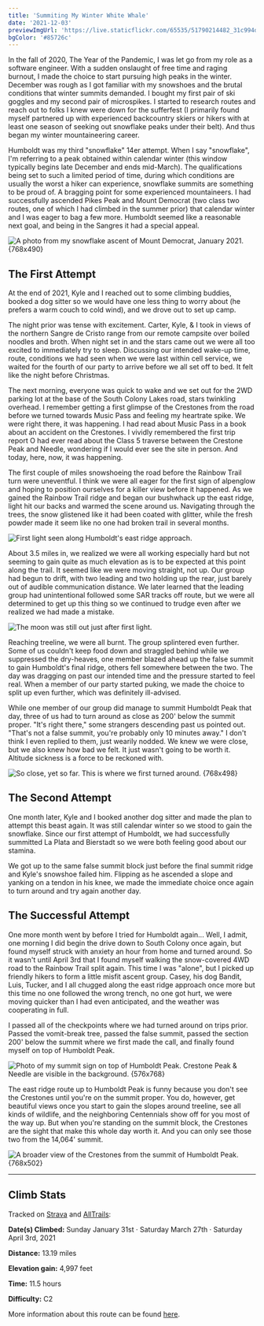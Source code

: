 ```yaml
---
title: 'Summiting My Winter White Whale'
date: '2021-12-03'
previewImgUrl: 'https://live.staticflickr.com/65535/51790214482_31c994dd38_b.jpg'
bgColor: '#85726c'
---
```


In the fall of 2020, The Year of the Pandemic, I was let go from my role as a software engineer. With a sudden onslaught of free time and raging burnout, I made the choice to start pursuing high peaks in the winter. December was rough as I got familiar with my snowshoes and the brutal conditions that winter summits demanded. I bought my first pair of ski goggles and my second pair of microspikes. I started to research routes and reach out to folks I knew were down for the sufferfest (I primarily found myself partnered up with experienced backcountry skiers or hikers with at least one season of seeking out snowflake peaks under their belt). And thus began my winter mountaineering career.

Humboldt was my third "snowflake" 14er attempt. When I say "snowflake", I'm referring to a peak obtained within calendar winter (this window typically begins late December and ends mid-March). The qualifications being set to such a limited period of time, during which conditions are usually the worst a hiker can experience, snowflake summits are something to be proud of. A bragging point for some experienced mountaineers. I had successfully ascended Pikes Peak and Mount Democrat (two class two routes, one of which I had climbed in the summer prior) that calendar winter and I was eager to bag a few more. Humboldt seemed like a reasonable next goal, and being in the Sangres it had a special appeal.

![A photo from my snowflake ascent of Mount Democrat, January 2021. {768x490}](https://live.staticflickr.com/65535/51854602186_8954f86292_b.jpg)

## The First Attempt

At the end of 2021, Kyle and I reached out to some climbing buddies, booked a dog sitter so we would have one less thing to worry about (he prefers a warm couch to cold wind), and we drove out to set up camp.

The night prior was tense with excitement. Carter, Kyle, & I took in views of the northern Sangre de Cristo range from our remote campsite over boiled noodles and broth. When night set in and the stars came out we were all too excited to immediately try to sleep. Discussing our intended wake-up time, route, conditions we had seen when we were last within cell service, we waited for the fourth of our party to arrive before we all set off to bed. It felt like the night before Christmas.

The next morning, everyone was quick to wake and we set out for the 2WD parking lot at the base of the South Colony Lakes road, stars twinkling overhead. I remember getting a first glimpse of the Crestones from the road before we turned towards Music Pass and feeling my heartrate spike. We were right there, it was happening. I had read about Music Pass in a book about an accident on the Crestones. I vividly remembered the first trip report O had ever read about the Class 5 traverse between the Crestone Peak and Needle, wondering if I would ever see the site in person. And today, here, now, it was happening.

The first couple of miles snowshoeing the road before the Rainbow Trail turn were uneventful. I think we were all eager for the first sign of alpenglow and hoping to position ourselves for a killer view before it happened. As we gained the Rainbow Trail ridge and began our bushwhack up the east ridge, light hit our backs and warmed the scene around us. Navigating through the trees, the snow glistened like it had been coated with glitter, while the fresh powder made it seem like no one had broken trail in several months.

![First light seen along Humboldt's east ridge approach.](https://live.staticflickr.com/65535/51732591448_cbc12127da_k.jpg)

About 3.5 miles in, we realized we were all working especially hard but not seeming to gain quite as much elevation as is to be expected at this point along the trail. It seemed like we were moving straight, not up. Our group had begun to drift, with two leading and two holding up the rear, just barely out of audible communication distance. We later learned that the leading group had unintentional followed some SAR tracks off route, but we were all determined to get up this thing so we continued to trudge even after we realized we had made a mistake.

![The moon was still out just after first light.](https://live.staticflickr.com/65535/51732583708_ed244b2cf5_k.jpg)

Reaching treeline, we were all burnt. The group splintered even further. Some of us couldn't keep food down and straggled behind while we suppressed the dry-heaves, one member blazed ahead up the false summit to gain Humboldt's final ridge, others fell somewhere between the two. The day was dragging on past our intended time and the pressure started to feel real. When a member of our party started puking, we made the choice to split up even further, which was definitely ill-advised.

While one member of our group did manage to summit Humboldt Peak that day, three of us had to turn around as close as 200' below the summit proper. "It's right there," some strangers descending past us pointed out. "That's not a false summit, you're probably only 10 minutes away." I don't think I even replied to them, just wearily nodded. We knew we were close, but we also knew how bad we felt. It just wasn't going to be worth it. Altitude sickness is a force to be reckoned with.

![So close, yet so far. This is where we first turned around. {768x498}](https://live.staticflickr.com/65535/51732590893_8120f419b4_b.jpg)

## The Second Attempt

One month later, Kyle and I booked another dog sitter and made the plan to attempt this beast again. It was still calendar winter so we stood to gain the snowflake. Since our first attempt of Humboldt, we had successfully summitted La Plata and Bierstadt so we were both feeling good about our stamina.

We got up to the same false summit block just before the final summit ridge and Kyle's snowshoe failed him. Flipping as he ascended a slope and yanking on a tendon in his knee, we made the immediate choice once again to turn around and try again another day.

## The Successful Attempt

One more month went by before I tried for Humboldt again... Well, I admit, one morning I did begin the drive down to South Colony once again, but found myself struck with anxiety an hour from home and turned around. So it wasn't until April 3rd that I found myself walking the snow-covered 4WD road to the Rainbow Trail split again. This time I was "alone", but I picked up friendly hikers to form a little misfit ascent group. Casey, his dog Bandit, Luis, Tucker, and I all chugged along the east ridge approach once more but this time no one followed the wrong trench, no one got hurt, we were moving quicker than I had even anticipated, and the weather was cooperating in full.

I passed all of the checkpoints where we had turned around on trips prior. Passed the vomit-break tree, passed the false summit, passed the section 200' below the summit where we first made the call, and finally found myself on top of Humboldt Peak.

![Photo of my summit sign on top of Humboldt Peak. Crestone Peak & Needle are visible in the background. {576x768}](https://live.staticflickr.com/65535/51732592028_0bc574b2d5_k.jpg)

The east ridge route up to Humboldt Peak is funny because you don't see the Crestones until you're on the summit proper. You do, however, get beautiful views once you start to gain the slopes around treeline, see all kinds of wildlife, and the neighboring Centennials show off for you most of the way up. But when you're standing on the summit block, the Crestones are the sight that make this whole day worth it. And you can only see those two from the 14,064' summit.

![A broader view of the Crestones from the summit of Humboldt Peak. {768x502}](https://live.staticflickr.com/65535/51790214482_31c994dd38_b.jpg)

---

## Climb Stats

Tracked on [Strava](https://www.strava.com/activities/5064636717) and [AllTrails](https://www.alltrails.com/explore/recording/activity-6545424312-3207551):

**Date(s) Climbed:** Sunday January 31st · Saturday March 27th · Saturday April 3rd, 2021

**Distance:** 13.19 miles

**Elevation gain:** 4,997 feet

**Time:** 11.5 hours

**Difficulty:** C2

More information about this route can be found [here](https://kalestew.notion.site/Humboldt-s-East-Ridge-b741aa4be48549cfbba8839f3789c6e4).
